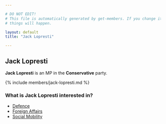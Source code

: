 ```yaml
---

# DO NOT EDIT!
# This file is automatically generated by get-members. If you change it, bad
# things will happen.

layout: default
title: "Jack Lopresti"

---
```


## Jack Lopresti

**Jack Lopresti** is an MP in the **Conservative** party.

{% include members/jack-lopresti.md %}

### What is Jack Lopresti interested in?


* [Defence](/interests/defence.html)
* [Foreign Affairs](/interests/foreign-affairs.html)
* [Social Mobility](/interests/social-mobility.html)
